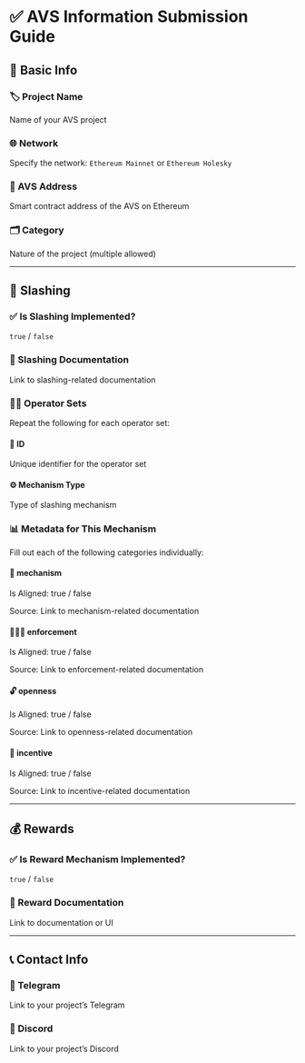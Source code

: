 # ✅ AVS Information Submission Guide

## 📌 Basic Info

### 🏷️ Project Name
Name of your AVS project
<!-- Example: Lagrange ZK Prover Network -->

### 🌐 Network
Specify the network: `Ethereum Mainnet` or `Ethereum Holesky`

### 🧾 AVS Address
Smart contract address of the AVS on Ethereum
<!-- Example: 0xf98d5de1014110c65c51b85ea55f73863215cc10 -->

### 🗂️ Category
Nature of the project (multiple allowed)
<!-- Example: ZK, Oracle -->  
<!-- Refer to: /eigenlayer/schema/avs_category.json -->

---

## 🔐 Slashing

### ✅ Is Slashing Implemented?
`true` / `false`

### 🔗 Slashing Documentation
Link to slashing-related documentation
<!-- Example: https://docs.avs.org/slashing -->

### 🧑‍🔧 Operator Sets
Repeat the following for each operator set:

#### 🔢 ID
Unique identifier for the operator set
<!-- Example: 1 -->

#### ⚙️ Mechanism Type
Type of slashing mechanism
<!-- Example: deterministic, challenge_period, committee_based -->

### 📊 Metadata for This Mechanism
Fill out each of the following categories individually:

#### 🧩 mechanism
Is Aligned: true / false

Source: Link to mechanism-related documentation

<!-- Example: https://docs.avs.org/slashing/mechanism -->
#### 👮🏼‍♂️ enforcement
Is Aligned: true / false

Source: Link to enforcement-related documentation

<!-- Example: https://docs.avs.org/slashing/enforcement -->
#### 🔓 openness
Is Aligned: true / false

Source: Link to openness-related documentation

<!-- Example: https://docs.avs.org/slashing/openness -->
#### 💸 incentive
Is Aligned: true / false

Source: Link to incentive-related documentation

<!-- Example: https://docs.avs.org/slashing/incentive -->

---

## 💰 Rewards

### ✅ Is Reward Mechanism Implemented?
`true` / `false`

### 🔗 Reward Documentation
Link to documentation or UI
<!-- Example: https://app.eigenlayer.xyz/avs/... -->

---

## 📞 Contact Info

### 📲 Telegram
Link to your project’s Telegram
<!-- Example: https://t.me/AVSCommunity -->

### 💬 Discord
Link to your project’s Discord
<!-- Example: https://discord.gg/projectxyz -->
